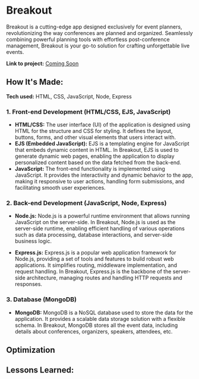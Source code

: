 # Breakout

Breakout is a cutting-edge app designed exclusively for event planners, revolutionizing the way conferences are planned and organized. Seamlessly combining powerful planning tools with effortless post-conference management, Breakout is your go-to solution for crafting unforgettable live events.

**Link to project:** [Coming Soon](#)

## How It's Made:

**Tech used:** HTML, CSS, JavaScript, Node, Express

### 1. Front-end Development (HTML/CSS, EJS, JavaScript)
-  **HTML/CSS:** The user interface (UI) of the application is designed using HTML for the structure and CSS for styling. It defines the layout, buttons, forms, and other visual elements that users interact with.
- **EJS (Embedded JavaScript):** EJS is a templating engine for JavaScript that embeds dynamic content in HTML. In Breakout, EJS is used to generate dynamic web pages, enabling the application to display personalized content based on the data fetched from the back-end.
- **JavaScript:** The front-end functionality is implemented using JavaScript. It provides the interactivity and dynamic behavior to the app, making it responsive to user actions, handling form submissions, and facilitating smooth user experiences.

### 2. Back-end Development (JavaScript, Node, Express)
- **Node.js:** Node.js is a powerful runtime environment that allows running JavaScript on the server-side. In Breakout, Node.js is used as the server-side runtime, enabling efficient handling of various operations such as data processing, database interactions, and server-side business logic.

- **Express.js:** Express.js is a popular web application framework for Node.js, providing a set of tools and features to build robust web applications. It simplifies routing, middleware implementation, and request handling. In Breakout, Express.js is the backbone of the server-side architecture, managing routes and handling HTTP requests and responses.

### 3. Database (MongoDB)
- **MongoDB:** MongoDB is a NoSQL database used to store the data for the application. It provides a scalable data storage solution with a flexible schema. In Breakout, MongoDB stores all the event data, including details about conferences, organizers, speakers, attendees, etc.

## Optimization


## Lessons Learned:
